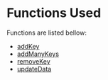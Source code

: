 # Functions Used

Functions are listed bellow:

* [addKey](addkey-keyid-string.md)
* [addManyKeys](addmanykeys-args-list-string.md)
* [removeKey](removekey-keyid-string.md)
* [updateData](updatedata-args-list-string.md)
